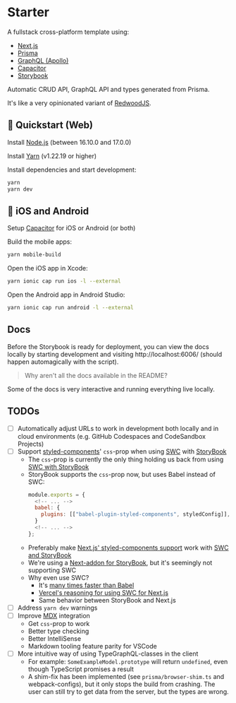 # Starter

A fullstack cross-platform template using:

- [Next.js](https://nextjs.org/)
- [Prisma](https://www.prisma.io/)
- [GraphQL (Apollo)](https://www.apollographql.com/)
- [Capacitor](https://capacitorjs.com/)
- [Storybook](https://storybook.js.org/)

Automatic CRUD API, GraphQL API and types generated from Prisma.

It's like a very opinionated variant of [RedwoodJS](https://redwoodjs.com/).

## 🚀 Quickstart (Web)

Install [Node.js](https://nodejs.org/en/download/) (between 16.10.0 and 17.0.0)

Install [Yarn](https://yarnpkg.com/en/docs/install) (v1.22.19 or higher)

Install dependencies and start development:

```bash
yarn
yarn dev
```

## 📱 iOS and Android

Setup [Capacitor](https://capacitorjs.com/docs/getting-started) for iOS or Android (or both)

Build the mobile apps:

```bash
yarn mobile-build
```

Open the iOS app in Xcode:

```bash
yarn ionic cap run ios -l --external
```

Open the Android app in Android Studio:

```bash
yarn ionic cap run android -l --external
```

## Docs

Before the Storybook is ready for deployment, you can view the docs locally by starting development and visiting http://localhost:6006/ (should happen automagically with the script).

> Why aren't all the docs available in the README?

Some of the docs is very interactive and running everything live locally.

## TODOs

- [ ] Automatically adjust URLs to work in development both locally and in cloud environments (e.g. GitHub Codespaces and CodeSandbox Projects)
- [ ] Support [styled-components](https://styled-components.com/)' `css`-prop when using [SWC](https://swc.rs/) with [StoryBook](https://storybook.js.org/)
  - The `css`-prop is currently the only thing holding us back from using [SWC with StoryBook](https://nextjs.org/docs/advanced-features/compiler#styled-components)
  - StoryBook supports the `css`-prop now, but uses Babel instead of SWC:
    ```js
    module.exports = {
      <!-- ... -->
      babel: {
        plugins: [["babel-plugin-styled-components", styledConfig]],
      }
      <!-- ... -->
    };
    ```
  - Preferably make [Next.js' styled-components support](https://nextjs.org/docs/advanced-features/compiler#styled-components) work with [SWC and StoryBook](https://nextjs.org/docs/advanced-features/compiler#styled-components)
  - We're using a [Next-addon for StoryBook](https://storybook.js.org/addons/storybook-addon-next/), but it's seemingly not supporting SWC
  - Why even use SWC?
    - It's [many times faster than Babel](https://swc.rs/)
    - [Vercel's reasoning for using SWC for Next.js](https://nextjs.org/docs/advanced-features/compiler#why-swc)
    - Same behavior between StoryBook and Next.js
- [ ] Address `yarn dev` warnings
- [ ] Improve [MDX](https://mdxjs.com/) integration
  - Get `css`-prop to work
  - Better type checking
  - Better IntelliSense
  - Markdown tooling feature parity for VSCode
- [ ] More intuitive way of using TypeGraphQL-classes in the client
  - For example: `SomeExampleModel.prototype` will return `undefined`, even though TypeScript promises a result
  - A shim-fix has been implemented (see `prisma/browser-shim.ts` and webpack-configs), but it only stops the build from crashing. The user can still try to get data from the server, but the types are wrong.
